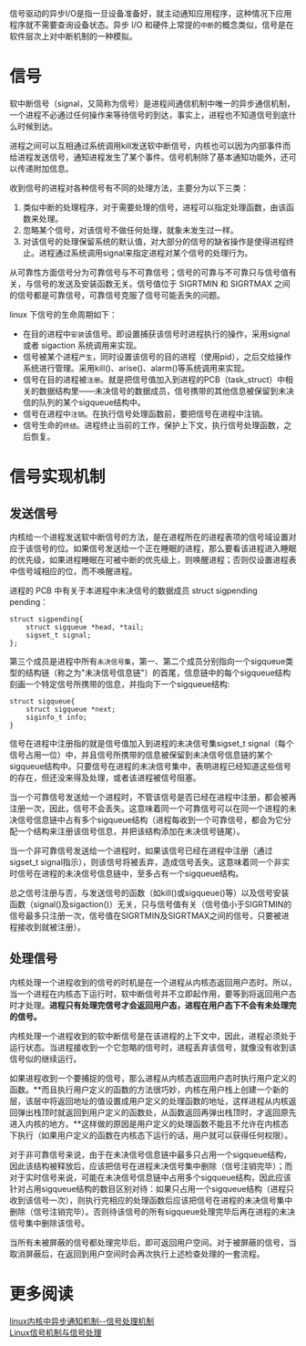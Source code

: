 信号驱动的异步I/O是指一旦设备准备好，就主动通知应用程序，这种情况下应用程序就不需要查询设备状态。异步 I/O 和硬件上常提的`中断`的概念类似，信号是在软件层次上对中断机制的一种模拟。

# 信号

软中断信号（signal，又简称为信号）是进程间通信机制中唯一的异步通信机制，一个进程不必通过任何操作来等待信号的到达，事实上，进程也不知道信号到底什么时候到达。

进程之间可以互相通过系统调用kill发送软中断信号，内核也可以因为内部事件而给进程发送信号，通知进程发生了某个事件。信号机制除了基本通知功能外，还可以传递附加信息。

收到信号的进程对各种信号有不同的处理方法，主要分为以下三类：

1. 类似中断的处理程序，对于需要处理的信号，进程可以指定处理函数，由该函数来处理。
2. 忽略某个信号，对该信号不做任何处理，就象未发生过一样。
3. 对该信号的处理保留系统的默认值，对大部分的信号的缺省操作是使得进程终止。进程通过系统调用signal来指定进程对某个信号的处理行为。

从可靠性方面信号分为可靠信号与不可靠信号；信号的可靠与不可靠只与信号值有关，与信号的发送及安装函数无关。信号值位于 SIGRTMIN 和 SIGRTMAX 之间的信号都是可靠信号，可靠信号克服了信号可能丢失的问题。

linux 下信号的生命周期如下：

* 在目的进程中`安装`该信号。即设置捕获该信号时进程执行的操作，采用signal 或者 sigaction 系统调用来实现。
* 信号被某个进程`产生`，同时设置该信号的目的进程（使用pid），之后交给操作系统进行管理。采用kill()、arise()、alarm()等系统调用来实现。
* 信号在目的进程被`注册`。就是把信号值加入到进程的PCB（task_struct）中相关的数据结构里——未决信号的数据成员，信号携带的其他信息被保留到未决信的队列的某个sigqueue结构中。
* 信号在进程中`注销`。在执行信号处理函数前，要把信号在进程中注销。
* 信号生命的`终结`。进程终止当前的工作，保护上下文，执行信号处理函数，之后恢复。

# 信号实现机制

## 发送信号

内核给一个进程发送软中断信号的方法，是在进程所在的进程表项的信号域设置对应于该信号的位。如果信号发送给一个正在睡眠的进程，那么要看该进程进入睡眠的优先级，如果进程睡眠在可被中断的优先级上，则唤醒进程；否则仅设置进程表中信号域相应的位，而不唤醒进程。

进程的 PCB 中有关于本进程中未决信号的数据成员 struct sigpending pending：

    struct sigpending{
    	struct sigqueue *head, *tail;
    	sigset_t signal;
    };

第三个成员是进程中所有`未决信号集`，第一、第二个成员分别指向一个sigqueue类型的结构链（称之为"未决信号信息链"）的首尾，信息链中的每个sigqueue结构刻画一个特定信号所携带的信息，并指向下一个sigqueue结构:

    struct sigqueue{
    	struct sigqueue *next;
    	siginfo_t info;
    }

信号在进程中注册指的就是信号值加入到进程的未决信号集sigset_t signal（每个信号占用一位）中，并且信号所携带的信息被保留到未决信号信息链的某个sigqueue结构中。只要信号在进程的未决信号集中，表明进程已经知道这些信号的存在，但还没来得及处理，或者该进程被信号阻塞。

当一个可靠信号发送给一个进程时，不管该信号是否已经在进程中注册，都会被再注册一次，因此，信号不会丢失。这意味着同一个可靠信号可以在同一个进程的未决信号信息链中占有多个sigqueue结构（进程每收到一个可靠信号，都会为它分配一个结构来注册该信号信息，并把该结构添加在未决信号链尾）。

当一个非可靠信号发送给一个进程时，如果该信号已经在进程中注册（通过sigset_t signal指示），则该信号将被丢弃，造成信号丢失。这意味着同一个非实时信号在进程的未决信号信息链中，至多占有一个sigqueue结构。

总之信号注册与否，与发送信号的函数（如kill()或sigqueue()等）以及信号安装函数（signal()及sigaction()）无关，只与信号值有关（信号值小于SIGRTMIN的信号最多只注册一次，信号值在SIGRTMIN及SIGRTMAX之间的信号，只要被进程接收到就被注册）。

## 处理信号

内核处理一个进程收到的信号的时机是在一个进程从内核态返回用户态时。所以，当一个进程在内核态下运行时，软中断信号并不立即起作用，要等到将返回用户态时才处理。**进程只有处理完信号才会返回用户态，进程在用户态下不会有未处理完的信号。**

内核处理一个进程收到的软中断信号是在该进程的上下文中，因此，进程必须处于运行状态。当进程接收到一个它忽略的信号时，进程丢弃该信号，就像没有收到该信号似的继续运行。

如果进程收到一个要捕捉的信号，那么进程从内核态返回用户态时执行用户定义的函数。**而且执行用户定义的函数的方法很巧妙，内核在用户栈上创建一个新的层，该层中将返回地址的值设置成用户定义的处理函数的地址，这样进程从内核返回弹出栈顶时就返回到用户定义的函数处，从函数返回再弹出栈顶时，才返回原先进入内核的地方。**这样做的原因是用户定义的处理函数不能且不允许在内核态下执行（如果用户定义的函数在内核态下运行的话，用户就可以获得任何权限）。

对于非可靠信号来说，由于在未决信号信息链中最多只占用一个sigqueue结构，因此该结构被释放后，应该把信号在进程未决信号集中删除（信号注销完毕）；而对于实时信号来说，可能在未决信号信息链中占用多个sigqueue结构，因此应该针对占用sigqueue结构的数目区别对待：如果只占用一个sigqueue结构（进程只收到该信号一次），则执行完相应的处理函数后应该把信号在进程的未决信号集中删除（信号注销完毕）。否则待该信号的所有sigqueue处理完毕后再在进程的未决信号集中删除该信号。

当所有未被屏蔽的信号都处理完毕后，即可返回用户空间。对于被屏蔽的信号，当取消屏蔽后，在返回到用户空间时会再次执行上述检查处理的一套流程。

# 更多阅读
 
[linux内核中异步通知机制--信号处理机制](http://abcdxyzk.github.io/blog/2015/02/11/kernel-sched-signal/)  
[Linux信号机制与信号处理](http://c.biancheng.net/cpp/html/2784.html)  

